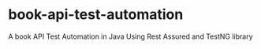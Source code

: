 # book-api-test-automation
A book API Test Automation in Java Using Rest Assured and TestNG library
